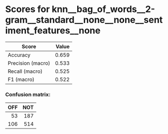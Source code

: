 # Scores for knn__bag_of_words__2-gram__standard__none__none__sentiment_features__none
|      Score      |Value|
|-----------------|----:|
|Accuracy         |0.659|
|Precision (macro)|0.533|
|Recall (macro)   |0.525|
|F1 (macro)       |0.522|

### Confusion matrix:
|OFF|NOT|
|--:|--:|
| 53|187|
|106|514|

